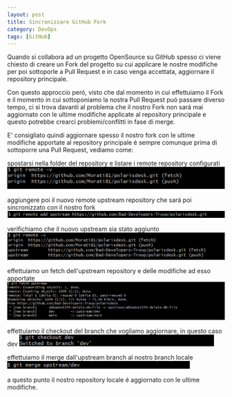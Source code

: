 ```yaml
---
layout: post
title: Sincronizzare GitHub Fork
category: DevOps
tags: [GitHub]
---
```


Quando si collabora ad un progetto OpenSource su GitHub spesso ci viene chiesto di creare un Fork del progetto su cui applicare le nostre modifiche per poi sottoporle a Pull Request
e in caso venga accettata, aggiornare il repository principale.

Con questo approccio peró, visto che dal momento in cui effettuiamo il Fork e il momento in cui sottoponiamo la nostra Pull Request puó passare diverso tempo,  ci si trova davanti al problema che il nostro 
Fork non sará mai aggiornato con le ultime modifiche applicate al repository principale e questo potrebbe crearci problemi/conflitti in fase di merge. 

E' consigliato quindi aggiornare spesso il nostro fork con le ultime modifiche apportate al repository principale é sempre comunque prima di sottoporre una Pull Request, vediamo come:


spostarsi nella folder del repository e listare i remote repository configurati
![git-remote-v](/assets/images/posts/20210110/img1.png)

aggiungere poi il nuovo remote upstream repository che sará poi sincronizzato con il nostro fork
![git-remote-add](/assets/images/posts/20210110/img2.png)

verifichiamo che il nuovo upstream sia stato aggiunto
![git-remote-v2](/assets/images/posts/20210110/img3.png)

effettuiamo un fetch dell'upstream repository e delle modifiche ad esso apportate 
![git-fetch-upstream](/assets/images/posts/20210110/img4.png)

effettuiamo il checkout del branch che vogliamo aggiornare, in questo caso dev
![git-checkout](/assets/images/posts/20210110/img5.png)

effettuiamo il merge dall'upstream branch al nostro branch locale 
![git-merge](/assets/images/posts/20210110/img6.png)

a questo punto il nostro repository locale é aggiornato con le ultime modifiche.
